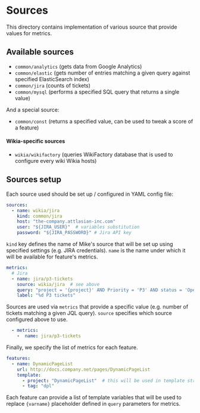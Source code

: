 Sources
=======

This directory contains implementation of various source that provide values for metrics.

## Available sources

* `common/analytics` (gets data from Google Analytics)
* `common/elastic` (gets number of entries matching a given query against specified ElasticSearch index)
* `common/jira` (counts of tickets)
* `common/mysql` (performs a specified SQL query that returns a single value)

And a special source:

* `common/const` (returns a specified value, can be used to tweak a score of a feature)

#### Wikia-specific sources

* `wikia/wikifactory` (queries WikiFactory database that is used to configure every wiki Wikia hosts)

## Sources setup

Each source used should be set up / configured in YAML config file:

```yaml
sources:
  - name: wikia/jira
    kind: common/jira
    host: "the-company.attlasian-inc.com"
    user: "${JIRA_USER}"  # variables substitution
    password: "${JIRA_PASSWORD}" # Jira API key
```

`kind` key defines the name of Mike's source that will be set up using specified settings (e.g. JIRA credentials).
`name` is the name under which it will be available for feature's metrics.

```yaml
metrics:
  # Jira
  - name: jira/p3-tickets
    source: wikia/jira  # see above
    query: "project = '{project}' AND Priority = 'P3' AND status = 'Open'"  # you can use template strings
    label: "%d P3 tickets"
```

Sources are used via `metrics` that provide a specific value (e.g. number of tickets matching a given JQL query).
`source` specifies which source configured above to use.

```yaml
  - metrics:
    -  name: jira/p3-tickets
```

Finally, we specify the list of metrics for each feature.

```yaml
features:
  - name: DynamicPageList
    url: http://docs.company.net/pages/DynamicPageList
    template:
      - project: "DynamicPageList"  # this will be used in template string
      - tag: "dpl"
```

Each feature can provide a list of template variables that will be used to replace `{varname}` placeholder defined in `query` parameters for metrics.
